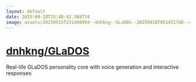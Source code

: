 ```yaml
---
layout: default
date: 2025-09-18T15:40:42.568774
image: assets/20250915T231400994--dnhkng--GLaDOS--20250918T051451786--cropped.png
---
```


# [dnhkng/GLaDOS](https://github.com/dnhkng/GLaDOS)

Real-life GLaDOS personality core with voice generation and interactive responses
